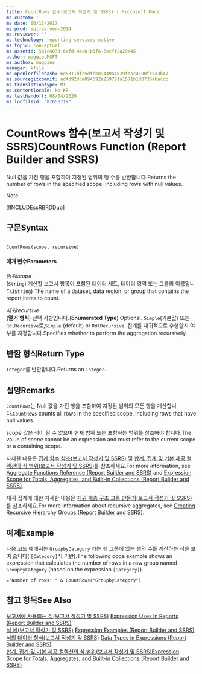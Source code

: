 ```yaml
---
title: CountRows 함수(보고서 작성기 및 SSRS) | Microsoft Docs
ms.custom: ''
ms.date: 06/13/2017
ms.prod: sql-server-2014
ms.reviewer: ''
ms.technology: reporting-services-native
ms.topic: conceptual
ms.assetid: 5b1c403d-6afd-44c8-b5f6-5ecff2a29a45
author: maggiesMSFT
ms.author: maggies
manager: kfile
ms.openlocfilehash: 6d5311dfc5dfcb89449a4039fdac4100fc5a3b47
ms.sourcegitcommit: ad4d92dce894592a259721a1571b1d8736abacdb
ms.translationtype: MT
ms.contentlocale: ko-KR
ms.lasthandoff: 08/04/2020
ms.locfileid: "87650719"
---
```

# <a name="countrows-function-report-builder-and-ssrs"></a><span data-ttu-id="45f75-102">CountRows 함수(보고서 작성기 및 SSRS)</span><span class="sxs-lookup"><span data-stu-id="45f75-102">CountRows Function (Report Builder and SSRS)</span></span>
  <span data-ttu-id="45f75-103">Null 값을 가진 행을 포함하여 지정된 범위의 행 수를 반환합니다.</span><span class="sxs-lookup"><span data-stu-id="45f75-103">Returns the number of rows in the specified scope, including rows with null values.</span></span>  
  
> [!NOTE]  
>  [!INCLUDE[ssRBRDDup](../../includes/ssrbrddup-md.md)]  
  
## <a name="syntax"></a><span data-ttu-id="45f75-104">구문</span><span class="sxs-lookup"><span data-stu-id="45f75-104">Syntax</span></span>  
  
```  
  
CountRows(scope, recursive)  
```  
  
#### <a name="parameters"></a><span data-ttu-id="45f75-105">매개 변수</span><span class="sxs-lookup"><span data-stu-id="45f75-105">Parameters</span></span>  
 <span data-ttu-id="45f75-106">*범위*</span><span class="sxs-lookup"><span data-stu-id="45f75-106">*scope*</span></span>  
 <span data-ttu-id="45f75-107">(`String`) 계산할 보고서 항목이 포함된 데이터 세트, 데이터 영역 또는 그룹의 이름입니다.</span><span class="sxs-lookup"><span data-stu-id="45f75-107">(`String`) The name of a dataset, data region, or group that contains the report items to count.</span></span>  
  
 <span data-ttu-id="45f75-108">*재귀*</span><span class="sxs-lookup"><span data-stu-id="45f75-108">*recursive*</span></span>  
 <span data-ttu-id="45f75-109">(**열거 형식**) 선택 사항입니다.</span><span class="sxs-lookup"><span data-stu-id="45f75-109">(**Enumerated Type**) Optional.</span></span> <span data-ttu-id="45f75-110">`Simple`(기본값) 또는 `RdlRecursive`로,</span><span class="sxs-lookup"><span data-stu-id="45f75-110">`Simple` (default) or `RdlRecursive`.</span></span> <span data-ttu-id="45f75-111">집계를 재귀적으로 수행할지 여부를 지정합니다.</span><span class="sxs-lookup"><span data-stu-id="45f75-111">Specifies whether to perform the aggregation recursively.</span></span>  
  
## <a name="return-type"></a><span data-ttu-id="45f75-112">반환 형식</span><span class="sxs-lookup"><span data-stu-id="45f75-112">Return Type</span></span>  
 <span data-ttu-id="45f75-113">`Integer`를 반환합니다.</span><span class="sxs-lookup"><span data-stu-id="45f75-113">Returns an `Integer`.</span></span>  
  
## <a name="remarks"></a><span data-ttu-id="45f75-114">설명</span><span class="sxs-lookup"><span data-stu-id="45f75-114">Remarks</span></span>  
 <span data-ttu-id="45f75-115">`CountRows`는 Null 값을 가진 행을 포함하여 지정된 범위의 모든 행을 계산합니다.</span><span class="sxs-lookup"><span data-stu-id="45f75-115">`CountRows` counts all rows in the specified scope, including rows that have null values.</span></span>  
  
 <span data-ttu-id="45f75-116">*scope* 값은 식이 될 수 없으며 현재 범위 또는 포함하는 범위를 참조해야 합니다.</span><span class="sxs-lookup"><span data-stu-id="45f75-116">The value of *scope* cannot be an expression and must refer to the current scope or a containing scope.</span></span>  
  
 <span data-ttu-id="45f75-117">자세한 내용은 [집계 함수 참조&#40;보고서 작성기 및 SSRS&#41;](report-builder-functions-aggregate-functions-reference.md) 및 [합계, 집계 및 기본 제공 컬렉션의 식 범위&#40;보고서 작성기 및 SSRS&#41;](expression-scope-for-totals-aggregates-and-built-in-collections.md)를 참조하세요.</span><span class="sxs-lookup"><span data-stu-id="45f75-117">For more information, see [Aggregate Functions Reference &#40;Report Builder and SSRS&#41;](report-builder-functions-aggregate-functions-reference.md) and [Expression Scope for Totals, Aggregates, and Built-in Collections &#40;Report Builder and SSRS&#41;](expression-scope-for-totals-aggregates-and-built-in-collections.md).</span></span>  
  
 <span data-ttu-id="45f75-118">재귀 집계에 대한 자세한 내용은 [재귀 계층 구조 그룹 만들기&#40;보고서 작성기 및 SSRS&#41;](creating-recursive-hierarchy-groups-report-builder-and-ssrs.md)를 참조하세요.</span><span class="sxs-lookup"><span data-stu-id="45f75-118">For more information about recursive aggregates, see [Creating Recursive Hierarchy Groups &#40;Report Builder and SSRS&#41;](creating-recursive-hierarchy-groups-report-builder-and-ssrs.md).</span></span>  
  
## <a name="example"></a><span data-ttu-id="45f75-119">예제</span><span class="sxs-lookup"><span data-stu-id="45f75-119">Example</span></span>  
 <span data-ttu-id="45f75-120">다음 코드 예에서는 `GroupbyCategory` 라는 행 그룹에 있는 행의 수를 계산하는 식을 보여 줍니다( `[Category]`식 기반).</span><span class="sxs-lookup"><span data-stu-id="45f75-120">The following code example shows an expression that calculates the number of rows in a row group named `GroupbyCategory` (based on the expression `[Category]`).</span></span>  
  
```  
="Number of rows: " & CountRows("GroupbyCategory")  
```  
  
## <a name="see-also"></a><span data-ttu-id="45f75-121">참고 항목</span><span class="sxs-lookup"><span data-stu-id="45f75-121">See Also</span></span>  
 <span data-ttu-id="45f75-122">[보고서에 사용되는 식&#40;보고서 작성기 및 SSRS&#41;](expression-uses-in-reports-report-builder-and-ssrs.md) </span><span class="sxs-lookup"><span data-stu-id="45f75-122">[Expression Uses in Reports &#40;Report Builder and SSRS&#41;](expression-uses-in-reports-report-builder-and-ssrs.md) </span></span>  
 <span data-ttu-id="45f75-123">[식 예&#40;보고서 작성기 및 SSRS&#41;](expression-examples-report-builder-and-ssrs.md) </span><span class="sxs-lookup"><span data-stu-id="45f75-123">[Expression Examples &#40;Report Builder and SSRS&#41;](expression-examples-report-builder-and-ssrs.md) </span></span>  
 <span data-ttu-id="45f75-124">[식의 데이터 형식&#40;보고서 작성기 및 SSRS&#41;](expressions-report-builder-and-ssrs.md) </span><span class="sxs-lookup"><span data-stu-id="45f75-124">[Data Types in Expressions &#40;Report Builder and SSRS&#41;](expressions-report-builder-and-ssrs.md) </span></span>  
 [<span data-ttu-id="45f75-125">합계, 집계 및 기본 제공 컬렉션의 식 범위&#40;보고서 작성기 및 SSRS&#41;</span><span class="sxs-lookup"><span data-stu-id="45f75-125">Expression Scope for Totals, Aggregates, and Built-in Collections &#40;Report Builder and SSRS&#41;</span></span>](expression-scope-for-totals-aggregates-and-built-in-collections.md)  
  
  
